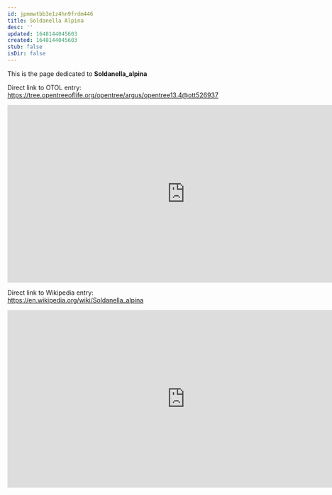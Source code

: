 ```yaml
---
id: jpmmwtbb3e1z4hn9frdm446
title: Soldanella Alpina
desc: ''
updated: 1648144045603
created: 1648144045603
stub: false
isDir: false
---
```

This is the page dedicated to **Soldanella_alpina**


Direct link to OTOL entry: https://tree.opentreeoflife.org/opentree/argus/opentree13.4@ott526937



<html>
    <body>
    <iframe src="https://tree.opentreeoflife.org/opentree/argus/opentree13.4@ott526937"
    width="800" height="400" frameborder="0" allowfullscreen> </iframe>
    </body>
</html>
    


Direct link to Wikipedia entry: https://en.wikipedia.org/wiki/Soldanella_alpina



<html>
    <body>
    <iframe src="https://en.wikipedia.org/wiki/Soldanella_alpina"
    width="800" height="400" frameborder="0" allowfullscreen> </iframe>
    </body>
</html>
    
